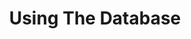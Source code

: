 ---
sidebar_position: 2
sidebar_label: "Using The Database"
id: hello-world-using-the-database
title: Using The Database
description: Using the database for the hello world application!
slug: /tutorials/hello-world/using-the-database
---